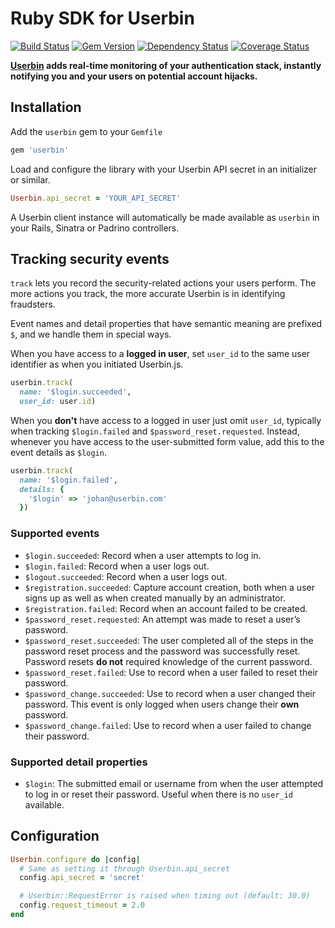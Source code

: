 # Ruby SDK for Userbin

[![Build Status](https://travis-ci.org/userbin/userbin-ruby.png)](https://travis-ci.org/userbin/userbin-ruby)
[![Gem Version](https://badge.fury.io/rb/userbin.png)](http://badge.fury.io/rb/userbin)
[![Dependency Status](https://gemnasium.com/userbin/userbin-ruby.png)](https://gemnasium.com/userbin/userbin-ruby)
[![Coverage Status](https://coveralls.io/repos/userbin/userbin-ruby/badge.png)](https://coveralls.io/r/userbin/userbin-ruby)

**[Userbin](https://userbin.com) adds real-time monitoring of your authentication stack, instantly notifying you and your users on potential account hijacks.**

## Installation

Add the `userbin` gem to your `Gemfile`

```ruby
gem 'userbin'
```

Load and configure the library with your Userbin API secret in an initializer or similar.

```ruby
Userbin.api_secret = 'YOUR_API_SECRET'
```

A Userbin client instance will automatically be made available as `userbin` in your Rails, Sinatra or Padrino controllers.

## Tracking security events

`track` lets you record the security-related actions your users perform. The more actions you track, the more accurate Userbin is in identifying fraudsters.

Event names and detail properties that have semantic meaning are prefixed `$`, and we handle them in special ways.

When you have access to a **logged in user**, set `user_id` to the same user identifier as when you initiated Userbin.js.

```ruby
userbin.track(
  name: '$login.succeeded',
  user_id: user.id)
```

When you **don't** have access to a logged in user just omit `user_id`, typically when tracking `$login.failed` and `$password_reset.requested`. Instead, whenever you have access to the user-submitted form value, add this to the event details as `$login`.

```ruby
userbin.track(
  name: '$login.failed',
  details: {
    '$login' => 'johan@userbin.com'
  })
```

### Supported events

- `$login.succeeded`: Record when a user attempts to log in.
- `$login.failed`: Record when a user logs out.
- `$logout.succeeded`:  Record when a user logs out.
- `$registration.succeeded`: Capture account creation, both when a user signs up as well as when created manually by an administrator.
- `$registration.failed`: Record when an account failed to be created.
- `$password_reset.requested`: An attempt was made to reset a user’s password.
- `$password_reset.succeeded`: The user completed all of the steps in the password reset process and the password was successfully reset. Password resets **do not** required knowledge of the current password.
- `$password_reset.failed`: Use to record when a user failed to reset their password.
- `$password_change.succeeded`: Use to record when a user changed their password. This event is only logged when users change their **own** password.
- `$password_change.failed`:  Use to record when a user failed to change their password.

### Supported detail properties

- `$login`: The submitted email or username from when the user attempted to log in or reset their password. Useful when there is no `user_id` available.

## Configuration

```ruby
Userbin.configure do |config|
  # Same as setting it through Userbin.api_secret
  config.api_secret = 'secret'

  # Userbin::RequestError is raised when timing out (default: 30.0)
  config.request_timeout = 2.0
end
```
